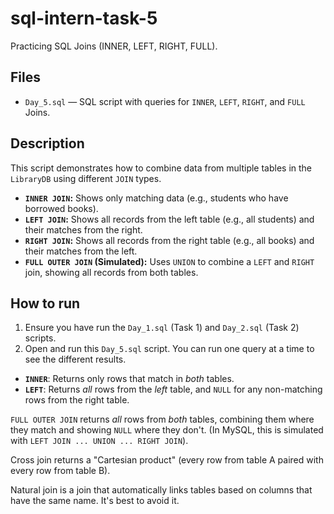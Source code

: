 # sql-intern-task-5
Practicing SQL Joins (INNER, LEFT, RIGHT, FULL).

## Files
- `Day_5.sql` — SQL script with queries for `INNER`, `LEFT`, `RIGHT`, and `FULL` Joins.

## Description
This script demonstrates how to combine data from multiple tables in the `LibraryDB` using different `JOIN` types.
- **`INNER JOIN`:** Shows only matching data (e.g., students who have borrowed books).
- **`LEFT JOIN`:** Shows all records from the left table (e.g., all students) and their matches from the right.
- **`RIGHT JOIN`:** Shows all records from the right table (e.g., all books) and their matches from the left.
- **`FULL OUTER JOIN` (Simulated):** Uses `UNION` to combine a `LEFT` and `RIGHT` join, showing all records from both tables.

## How to run
1.  Ensure you have run the `Day_1.sql` (Task 1) and `Day_2.sql` (Task 2) scripts.
2.  Open and run this `Day_5.sql` script. You can run one query at a time to see the different results.


* **`INNER`**: Returns only rows that match in *both* tables.
* **`LEFT`**: Returns *all* rows from the *left* table, and `NULL` for any non-matching rows from the right table.

`FULL OUTER JOIN` returns *all* rows from *both* tables, combining them where they match and showing `NULL` where they don't. (In MySQL, this is simulated with `LEFT JOIN ... UNION ... RIGHT JOIN`).

Cross join returns a "Cartesian product" (every row from table A paired with every row from table B).

Natural join is a join that automatically links tables based on columns that have the same name. It's best to avoid it.
